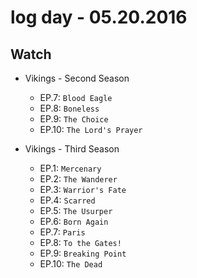# log day - 05.20.2016

## Watch

- Vikings - Second Season
  - EP.7: `Blood Eagle`
  - EP.8: `Boneless`
  - EP.9: `The Choice`
  - EP.10: `The Lord's Prayer`

- Vikings - Third Season
  - EP.1: `Mercenary`
  - EP.2: `The Wanderer`
  - EP.3: `Warrior's Fate`
  - EP.4: `Scarred`
  - EP.5: `The Usurper`
  - EP.6: `Born Again`
  - EP.7: `Paris`
  - EP.8: `To the Gates!`
  - EP.9: `Breaking Point`
  - EP.10: `The Dead`
